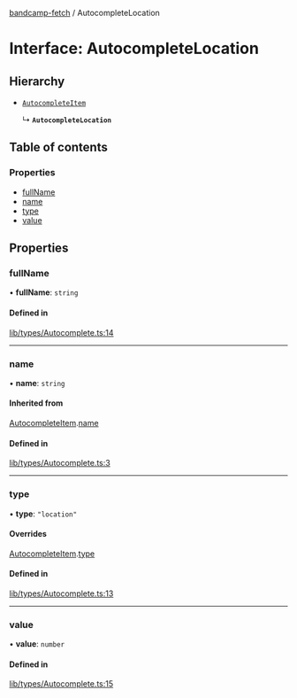 [bandcamp-fetch](../README.md) / AutocompleteLocation

# Interface: AutocompleteLocation

## Hierarchy

- [`AutocompleteItem`](AutocompleteItem.md)

  ↳ **`AutocompleteLocation`**

## Table of contents

### Properties

- [fullName](AutocompleteLocation.md#fullname)
- [name](AutocompleteLocation.md#name)
- [type](AutocompleteLocation.md#type)
- [value](AutocompleteLocation.md#value)

## Properties

### fullName

• **fullName**: `string`

#### Defined in

[lib/types/Autocomplete.ts:14](https://github.com/patrickkfkan/bandcamp-fetch/blob/eace49c/src/lib/types/Autocomplete.ts#L14)

___

### name

• **name**: `string`

#### Inherited from

[AutocompleteItem](AutocompleteItem.md).[name](AutocompleteItem.md#name)

#### Defined in

[lib/types/Autocomplete.ts:3](https://github.com/patrickkfkan/bandcamp-fetch/blob/eace49c/src/lib/types/Autocomplete.ts#L3)

___

### type

• **type**: ``"location"``

#### Overrides

[AutocompleteItem](AutocompleteItem.md).[type](AutocompleteItem.md#type)

#### Defined in

[lib/types/Autocomplete.ts:13](https://github.com/patrickkfkan/bandcamp-fetch/blob/eace49c/src/lib/types/Autocomplete.ts#L13)

___

### value

• **value**: `number`

#### Defined in

[lib/types/Autocomplete.ts:15](https://github.com/patrickkfkan/bandcamp-fetch/blob/eace49c/src/lib/types/Autocomplete.ts#L15)
